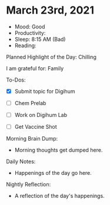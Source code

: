 # March 23rd, 2021

- Mood: Good
- Productivity: 
- Sleep: 8:15 AM (Bad)
- Reading: 

Planned Highlight of the Day: Chilling

I am grateful for: Family

To-Dos:
- [x] Submit topic for Digihum
- [ ] Chem Prelab
- [ ] Work on Digihum Lab
- [ ] Get Vaccine Shot


Morning Brain Dump:
- Morning thoughts get dumped here.

Daily Notes:
- Happenings of the day go here.


Nightly Reflection: 
- A reflection of the day's happenings.





